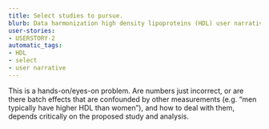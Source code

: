 ```yaml
---
title: Select studies to pursue.
blurb: Data harmonization high density lipoproteins (HDL) user narrative.
user-stories:
- USERSTORY-2
automatic_tags:
- HDL
- select
- user narrative
---
```

This is a hands-on/eyes-on problem. Are numbers just incorrect, or are there batch effects that are confounded by other measurements (e.g. “men typically have higher HDL than women”), and how to deal with them, depends critically on the proposed study and analysis.